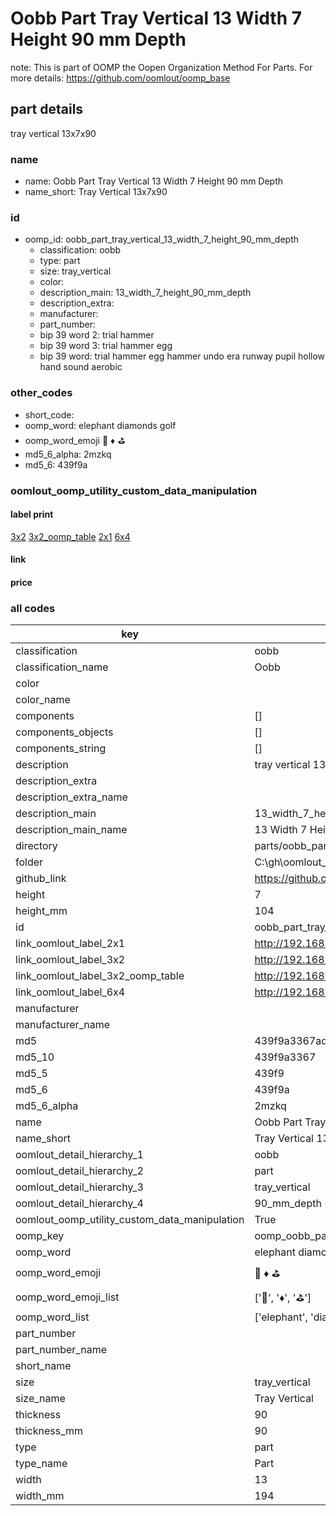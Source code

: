# Oobb Part Tray Vertical 13 Width 7 Height 90 mm Depth  

note: This is part of OOMP the Oopen Organization Method For Parts. For more details: https://github.com/oomlout/oomp_base

##  part details
  



tray vertical 13x7x90



### name
* name: Oobb Part Tray Vertical 13 Width 7 Height 90 mm Depth
* name_short: Tray Vertical 13x7x90 
### id
* oomp_id: oobb_part_tray_vertical_13_width_7_height_90_mm_depth
  * classification: oobb
  * type: part
  * size: tray_vertical
  * color: 
  * description_main: 13_width_7_height_90_mm_depth
  * description_extra: 
  * manufacturer: 
  * part_number: 
  * bip 39 word 2: trial hammer
  * bip 39 word 3: trial hammer egg
  * bip 39 word: trial hammer egg hammer undo era runway pupil hollow hand sound aerobic

### other_codes
* short_code: 
* oomp_word: elephant diamonds golf
* oomp_word_emoji :elephant: :diamonds: :golf:
* md5_6_alpha: 2mzkq
* md5_6: 439f9a






### oomlout_oomp_utility_custom_data_manipulation
#### label print
[3x2](http://192.168.1.245:1112/?label=oomp%202mzkq)
[3x2_oomp_table](http://192.168.1.108:1112/?label=oomp%202mzkq)
[2x1](http://192.168.1.242:1112/?label=oomp%202mzkq)
[6x4](http://192.168.1.55:1112/?label=oomp%202mzkq)    

#### link

                              

#### price







### all codes 
| key | value |  
| --- | --- |  
| classification | oobb |  
| classification_name | Oobb |  
| color |  |  
| color_name |  |  
| components | [] |  
| components_objects | [] |  
| components_string | [] |  
| description | tray vertical 13x7x90 |  
| description_extra |  |  
| description_extra_name |  |  
| description_main | 13_width_7_height_90_mm_depth |  
| description_main_name | 13 Width 7 Height 90 mm Depth |  
| directory | parts/oobb_part_tray_vertical_13_width_7_height_90_mm_depth |  
| folder | C:\gh\oomlout_oobb_version_4_generated_parts\parts\oobb_part_tray_vertical_13_width_7_height_90_mm_depth |  
| github_link | https://github.com/oomlout/oomlout_oomp_part_src/tree/main/parts/oobb_part_tray_vertical_13_width_7_height_90_mm_depth |  
| height | 7 |  
| height_mm | 104 |  
| id | oobb_part_tray_vertical_13_width_7_height_90_mm_depth |  
| link_oomlout_label_2x1 | http://192.168.1.242:1112/?label=oomp%202mzkq |  
| link_oomlout_label_3x2 | http://192.168.1.245:1112/?label=oomp%202mzkq |  
| link_oomlout_label_3x2_oomp_table | http://192.168.1.108:1112/?label=oomp%202mzkq |  
| link_oomlout_label_6x4 | http://192.168.1.55:1112/?label=oomp%202mzkq |  
| manufacturer |  |  
| manufacturer_name |  |  
| md5 | 439f9a3367adf7ad317676888d9a2741 |  
| md5_10 | 439f9a3367 |  
| md5_5 | 439f9 |  
| md5_6 | 439f9a |  
| md5_6_alpha | 2mzkq |  
| name | Oobb Part Tray Vertical 13 Width 7 Height 90 mm Depth |  
| name_short | Tray Vertical 13x7x90  |  
| oomlout_detail_hierarchy_1 | oobb |  
| oomlout_detail_hierarchy_2 | part |  
| oomlout_detail_hierarchy_3 | tray_vertical |  
| oomlout_detail_hierarchy_4 | 90_mm_depth |  
| oomlout_oomp_utility_custom_data_manipulation | True |  
| oomp_key | oomp_oobb_part_tray_vertical_13_width_7_height_90_mm_depth |  
| oomp_word | elephant diamonds golf |  
| oomp_word_emoji | :elephant: :diamonds: :golf: |  
| oomp_word_emoji_list | [':elephant:', ':diamonds:', ':golf:'] |  
| oomp_word_list | ['elephant', 'diamonds', 'golf'] |  
| part_number |  |  
| part_number_name |  |  
| short_name |  |  
| size | tray_vertical |  
| size_name | Tray Vertical |  
| thickness | 90 |  
| thickness_mm | 90 |  
| type | part |  
| type_name | Part |  
| width | 13 |  
| width_mm | 194 |  
